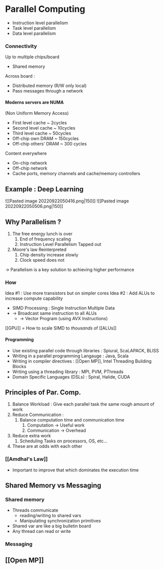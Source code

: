# Parallel Computing

- Instruction level parallelism
- Task level parallelism
- Data level parallelism

### Connectivity
Up to multiple chips/board
- Shared memory

Across board :
- Distributed memory (R/W only local)
- Pass messages through a network

#### Moderns servers are NUMA
(Non Uniform Memory Access)
- First level cache ~ 2cycles
- Second level cache ~ 10cycles
- Third level cache ~ 50cycles
- Off-chip own DRAM ~ 150cycles
- Off-chip others' DRAM ~ 300 cycles

Content everywhere
- On-chip network
- Off-chip network
- Cache ports, memory channels and cache/memory controllers

## Example : Deep Learning
![[Pasted image 20220922050416.png|150]]
![[Pasted image 20220922050506.png|150]]

## Why Parallelism ?
1. The free energy lunch is over
	1. End of frequency scaling
	2. Instruction Level Parallelism Tapped out
2. Moore's law Reinterpreted
	1. Chip density increase slowly
	2. Clock speed does not

-> Parallelism is a key solution to achieving higher performance

### How
Idea #1 : Use more transistors but on simpler cores
Idea #2 : Add ALUs to increase compute capability
- SIMD Processing : Single Instruction Multiple Data
- -> Broadcast same instruction to all ALUs
	- -> Vector Program (using AVX Instructions)

[[GPU]] = How to scale SIMD to *thousands* of [[ALUs]]

#### Programming
- Use existing parallel code through libraries : Spiural, ScaLAPACK, BLISS
- Writing in a parallel programming Langauge : Java, Scala
- Writing in compiler directives : [[Open MP]], Intel Threading Building Blocks
- Writing using a threading library : MPI, PVM, PThreads
- Domain Specific Languages (DSLs) : Spiral, Halide, CUDA

## Principles of Par. Comp.
1. Balance Workload : Give each parallel task the same rough amount of work
2. Reduce Communication : 
	1. Balance computation time and communication time
		1. Computation -> Useful work
		2. Communication -> Overhead
3. Reduce extra work
	1. Scheduling Tasks on processors, OS, etc...
4. These are at odds with each other


### [[Amdhal's Law]]
- Important to improve that which dominates the execution time

## Shared Memory vs Messaging
### Shared memory
- Threads communicate
	- reading/writing to shared vars
	- Manipulating synchronization primitives
- Shared var are like a big bulletin board
- Any thread can read or write

### Messaging

## [[Open MP]]